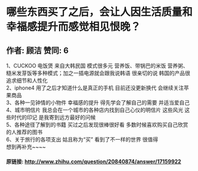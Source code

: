 # 哪些东西买了之后，会让人因生活质量和幸福感提升而感觉相见恨晚？
## 作者: 顾洁  赞同: 6
1、CUCKOO 电饭煲 来自大韩民国 模式很多元 营养饭、带锅巴的米饭 营养粥、糙米发芽饭等多种模式；加之一插电源就会跟我说韩语 很亲切的说
韩国的产品很追求细节和人性化  
2、iphone4 用了之后才知道什么是真正的手机 目前还没更新换代 会继续关注苹果商品  
3、各种一见钟情的小物件 幸福感的提升 得先学会了解自己的需要 并适当爱自己  
4、城市明信片 我总会在一个城市的各种店内找到自己心仪的明信片 这些风光 这些时代的印记 是我寄到远方最好的问候  
5、各种途径了解到的书籍 买过之后发现很棒很好看 多数时候喜欢购买自己欣赏的人推荐的图书  
6、关于旅行的各项支出 姑且称为“买” 看到了不一样的世界 很值得  
想到再补充~~~~

#### 原链接: http://www.zhihu.com/question/20840874/answer/17159922